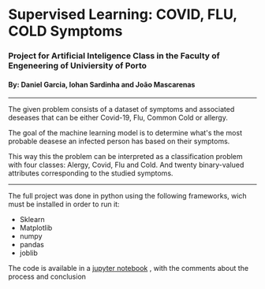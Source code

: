 # Supervised Learning: COVID, FLU, COLD Symptoms

### Project for Artificial Inteligence Class in the Faculty of Engeneering of Univiersity of Porto

#### By: Daniel Garcia, Iohan Sardinha and João Mascarenas

---

The given problem consists of a dataset of symptoms and associated deseases that can be either Covid-19, Flu, Common Cold or allergy.

The goal of the machine learning model is to determine what's the most probable deasese an infected person has based on their symptoms.

This way this the problem can be interpreted as a classification problem with four classes: Alergy, Covid, Flu and Cold. And twenty binary-valued attributes corresponding to the studied symptoms.

---

The full project was done in python using the following frameworks, wich must be installed in order to run it:

- Sklearn
- Matplotlib
- numpy
- pandas
- joblib

The code is available in a [jupyter notebook](/convid.ipynb) , with the comments about the process and conclusion
